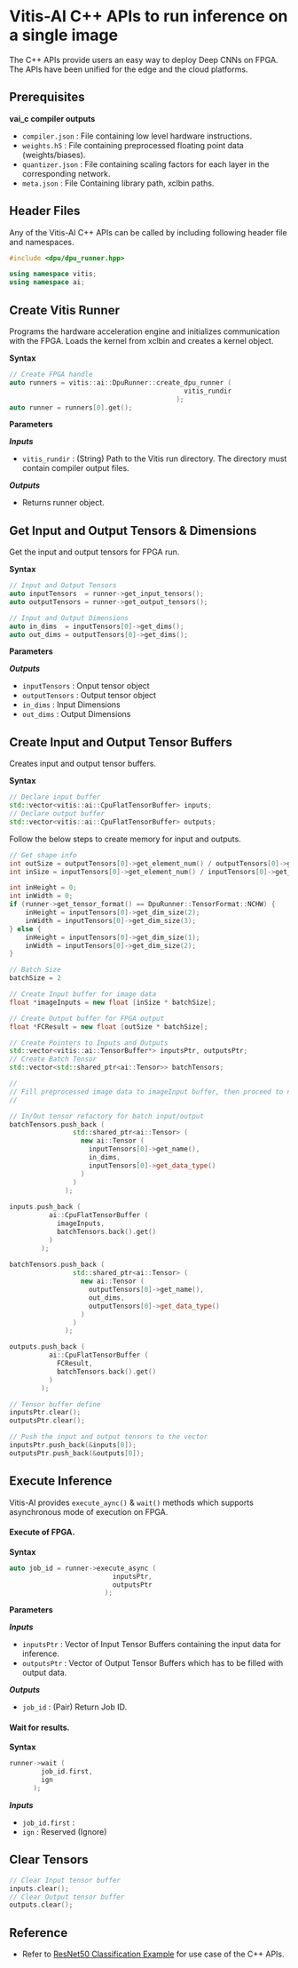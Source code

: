 # Vitis-AI C++ APIs to run inference on a single image

The C++ APIs provide users an easy way to deploy Deep CNNs on FPGA. The APIs have been unified for the edge and the cloud platforms.
## Prerequisites

**vai_c compiler outputs**
  - `compiler.json` : File containing low level hardware instructions.
  - `weights.h5` : File containing preprocessed floating point data (weights/biases).
  - `quantizer.json` : File containing scaling factors for each layer in the corresponding network.
  - `meta.json` : File Containing library path, xclbin paths.

## Header Files

Any of the Vitis-AI C++ APIs can be called by including following header file and namespaces.

```c++
#include <dpu/dpu_runner.hpp>

using namespace vitis;
using namespace ai;
```

## Create Vitis Runner

Programs the hardware acceleration engine and initializes communication with the FPGA. Loads the kernel from xclbin and creates a kernel object.

**Syntax**
```c++
// Create FPGA handle
auto runners = vitis::ai::DpuRunner::create_dpu_runner (
                                            vitis_rundir
                                          );
auto runner = runners[0].get();
```
**Parameters**

***Inputs***
 - `vitis_rundir`	: (String) Path to the Vitis run directory. The directory must contain compiler output files.

***Outputs***
 - Returns runner object.

## Get Input and Output Tensors & Dimensions

Get the input and output tensors for FPGA run.

**Syntax**
```c++
// Input and Output Tensors
auto inputTensors  = runner->get_input_tensors();
auto outputTensors = runner->get_output_tensors();

// Input and Output Dimensions
auto in_dims  = inputTensors[0]->get_dims();
auto out_dims = outputTensors[0]->get_dims();
```

**Parameters**

***Outputs***
 - `inputTensors` : Onput tensor object
 - `outputTensors` : Output tensor object
 - `in_dims` : Input Dimensions
 - `out_dims` : Output Dimensions 

## Create Input and Output Tensor Buffers

Creates input and output tensor buffers.

**Syntax**
```c++
// Declare input buffer
std::vector<vitis::ai::CpuFlatTensorBuffer> inputs;
// Declare output buffer
std::vector<vitis::ai::CpuFlatTensorBuffer> outputs;
```
Follow the below steps to create memory for input and outputs.

```c++
// Get shape info
int outSize = outputTensors[0]->get_element_num() / outputTensors[0]->get_dim_size(0);
int inSize = inputTensors[0]->get_element_num() / inputTensors[0]->get_dim_size(0);

int inHeight = 0;
int inWidth = 0;
if (runner->get_tensor_format() == DpuRunner::TensorFormat::NCHW) {
    inHeight = inputTensors[0]->get_dim_size(2);
    inWidth = inputTensors[0]->get_dim_size(3);
} else {
    inHeight = inputTensors[0]->get_dim_size(1);
    inWidth = inputTensors[0]->get_dim_size(2);
}

// Batch Size
batchSize = 2

// Create Input buffer for image data
float *imageInputs = new float [inSize * batchSize];

// Create Output buffer for FPGA output
float *FCResult = new float [outSize * batchSize];

// Create Pointers to Inputs and Outputs 
std::vector<vitis::ai::TensorBuffer*> inputsPtr, outputsPtr;
// Create Batch Tensor
std::vector<std::shared_ptr<ai::Tensor>> batchTensors;

//
// Fill preprocessed image data to imageInput buffer, then proceed to next step.
//

// In/Out tensor refactory for batch input/output
batchTensors.push_back (
                std::shared_ptr<ai::Tensor> ( 
                  new ai::Tensor (
                    inputTensors[0]->get_name(),
                    in_dims, 
                    inputTensors[0]->get_data_type()
                  )
                )
              );
                
inputs.push_back (
          ai::CpuFlatTensorBuffer ( 
            imageInputs,
            batchTensors.back().get()
          )
        );
        
batchTensors.push_back (
                std::shared_ptr<ai::Tensor> (
                  new ai::Tensor (
                    outputTensors[0]->get_name(),
                    out_dims,
                    outputTensors[0]->get_data_type()
                  )
                )
              );

outputs.push_back (
          ai::CpuFlatTensorBuffer (
            FCResult, 
            batchTensors.back().get()
          )
        );

// Tensor buffer define
inputsPtr.clear();
outputsPtr.clear();

// Push the input and output tensors to the vector
inputsPtr.push_back(&inputs[0]);
outputsPtr.push_back(&outputs[0]);
```

## Execute Inference

Vitis-AI provides `execute_aync()` & `wait()` methods which supports asynchronous mode of execution on FPGA.

#### Execute of FPGA.

**Syntax**
```c++
auto job_id = runner->execute_async (
                          inputsPtr, 
                          outputsPtr
                        );
```

**Parameters**

***Inputs***
 - `inputsPtr` : Vector of Input Tensor Buffers containing the input data for inference.
 - `outputsPtr` : Vector of Output Tensor Buffers which has to be filled with output data.

***Outputs***
- `job_id` : (Pair) Return Job ID.


#### Wait for results.

**Syntax**
```c++
runner->wait (
        job_id.first, 
        ign
      );
```

***Inputs*** 
 - `job_id.first` : 
 - `ign` : Reserved (Ignore)  

## Clear Tensors

```c++
// Clear Input tensor buffer
inputs.clear();
// Clear Output tensor buffer
outputs.clear();
```

## Reference

- Refer to <a href="../examples/vitis_ai_alveo_samples/resnet50/src/main.cc">ResNet50 Classification Example</a> for use case of the C++ APIs. 
